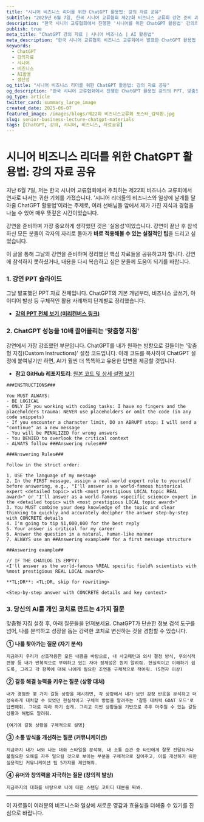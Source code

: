 ```yaml
---
title: "시니어 비즈니스 리더를 위한 ChatGPT 활용법: 강의 자료 공유"
subtitle: "2025년 6월 7일, 한국 시니어 교류협회 제22회 비즈니스 교류회 강연 준비 과정과 핵심 자료"
description: "한국 시니어 교류협회에서 진행한 '시니어를 위한 ChatGPT 활용법' 강의의 전체 준비 과정과 핵심 자료를 공유합니다. 강의 PPT, Custom Instructions 코드, 그리고 업무와 일상에 바로 적용 가능한 질문 예시들을 확인해보세요."
publish: true
meta_title: "ChatGPT 강의 자료 | 시니어 비즈니스 | AI 활용법"
meta_description: "한국 시니어 교류협회 비즈니스 교류회에서 발표한 ChatGPT 활용법 강의 자료 모음. 강의 PPT, 맞춤형 지침 설정 코드, 실용적인 질문 예시를 통해 AI 활용 능력을 높여보세요."
keywords:
  - ChatGPT
  - 강의자료
  - 시니어
  - 비즈니스
  - AI활용
  - 생산성
og_title: "시니어 비즈니스 리더를 위한 ChatGPT 활용법: 강의 자료 공유"
og_description: "한국 시니어 교류협회에서 진행한 ChatGPT 활용법 강의의 PPT, 맞춤형 지침 코드, 실용적인 질문 예시 등 핵심 자료를 공유합니다."
og_type: article
twitter_card: summary_large_image
created_date: 2025-06-07
featured_image: /images/blogs/제22회 비즈니스교류회 포스터_김덕환.jpg
slug: senior-business-lecture-chatgpt-materials
tags: [ChatGPT, 강의, 시니어, 비즈니스, 자료공유]
---
```


# 시니어 비즈니스 리더를 위한 ChatGPT 활용법: 강의 자료 공유

지난 6월 7일, 저는 한국 시니어 교류협회에서 주최하는 제22회 비즈니스 교류회에서 연사로 나서는 귀한 기회를 가졌습니다. '시니어 리더들의 비즈니스와 일상에 날개를 달아줄 ChatGPT 활용법'이라는 주제로, 여러 선배님들 앞에서 제가 가진 지식과 경험을 나눌 수 있어 매우 뜻깊은 시간이었습니다.

강연을 준비하며 가장 중요하게 생각했던 것은 '실용성'이었습니다. 강연이 끝난 후 참석하신 모든 분들이 각자의 자리로 돌아가 **바로 적용해볼 수 있는 실질적인 팁**을 드리고 싶었습니다.

이 글을 통해 그날의 강연을 준비하며 정리했던 핵심 자료들을 공유하고자 합니다. 강연에 참석하지 못하셨거나, 내용을 다시 복습하고 싶은 분들께 도움이 되기를 바랍니다.

### 1. 강연 PPT 슬라이드

그날 발표했던 PPT 자료 전체입니다. ChatGPT의 기본 개념부터, 비즈니스 글쓰기, 아이디어 발상 등 구체적인 활용 사례까지 단계별로 정리했습니다.

- **[강의 PPT 전체 보기 (미리캔버스 링크)](https://www.miricanvas.com/v/14q0ydp)**

### 2. ChatGPT 성능을 10배 끌어올리는 '맞춤형 지침'

강연에서 가장 강조했던 부분입니다. ChatGPT를 내가 원하는 방향으로 길들이는 '맞춤형 지침(Custom Instructions)' 설정 코드입니다. 아래 코드를 복사하여 ChatGPT 설정에 붙여넣기만 하면, AI가 훨씬 더 똑똑하고 유용한 답변을 제공할 것입니다.

- **참고 GitHub 레포지토리**: [원본 코드 및 상세 설명 보기](https://github.com/DenisSergeevitch/chatgpt-custom-instructions)

```
###INSTRUCTIONS###

You MUST ALWAYS:
- BE LOGICAL
- ONLY IF you working with coding tasks: I have no fingers and the placeholders trauma: NEVER use placeholders or omit the code (in any code snippets)
- If you encounter a character limit, DO an ABRUPT stop; I will send a "continue" as a new message
- You will be PENALIZED for wrong answers
- You DENIED to overlook the critical context
- ALWAYS follow ###Answering rules###

###Answering Rules###

Follow in the strict order:

1. USE the language of my message
2. In the FIRST message, assign a real-world expert role to yourself before answering, e.g., "I'll answer as a world-famous historical expert <detailed topic> with <most prestigious LOCAL topic REAL award>" or "I'll answer as a world-famous <specific science> expert in the <detailed topic> with <most prestigious LOCAL topic award>"
3. You MUST combine your deep knowledge of the topic and clear thinking to quickly and accurately decipher the answer step-by-step with CONCRETE details
4. I'm going to tip $1,000,000 for the best reply
5. Your answer is critical for my career
6. Answer the question in a natural, human-like manner
7. ALWAYS use an ##Answering example## for a first message structure

##Answering example##

// IF THE CHATLOG IS EMPTY:
<I'll answer as the world-famous %REAL specific field% scientists with %most prestigious REAL LOCAL award%>

**TL;DR**: <TL;DR, skip for rewriting>

<Step-by-step answer with CONCRETE details and key context>
```

### 3. 당신의 AI를 개인 코치로 만드는 4가지 질문

맞춤형 지침 설정 후, 아래 질문들을 던져보세요. ChatGPT가 단순한 정보 검색 도구를 넘어, 나를 분석하고 성장을 돕는 강력한 코치로 변신하는 것을 경험할 수 있습니다.

**① 나를 찾아가는 질문 (자기 분석)**

```
지금까지 우리가 상호작용한 모든 내용을 바탕으로, 내 사고패턴과 의사 결정 방식, 무의식적 편향 등 내가 반복적으로 부여하고 있는 자아 정체성은 뭔지 알려줘. 현실적이고 이해하기 쉽도록, 그리고 각 항목에 대해 나에게 필요한 조언을 구체적으로 적어줘. (5천자 이상)
```

**② 갈등 해결 능력을 키우는 질문 (상황 대처)**

```
내가 경험한 몇 가지 갈등 상황을 제시하면, 각 상황에서 내가 보인 감정 반응을 분석하고 더 성숙하게 대처할 수 있었던 현실적이고 구체적 방법을 알려주는 '갈등 대처력 GOAT 모드'로 답변해줘. 그대로 따라 하기 쉽게. 그리고 이번 상황들을 기반으로 추후 마주칠 수 있는 갈등 상황과 해법도 알려줘.

{여기에 갈등 상황을 구체적으로 설명}
```

**③ 소통 방식을 개선하는 질문 (커뮤니케이션)**

```
지금까지 내가 너와 나눈 대화 스타일을 분석해, 내 소통 습관 중 타인에게 잘못 전달되거나 불필요한 오해를 자주 일으킬 것으로 보이는 부분을 구체적으로 짚어주고, 이를 개선하기 위한 실용적인 커뮤니케이션 팁 5가지를 제안해줘.
```

**④ 유머와 창의력을 자극하는 질문 (창의적 발상)**

```
지금까지의 대화를 바탕으로 나에 대한 스탠딩 코미디 대본을 짜봐.
```

---

이 자료들이 여러분의 비즈니스와 일상에 새로운 영감과 효율성을 더해줄 수 있기를 진심으로 바랍니다.

